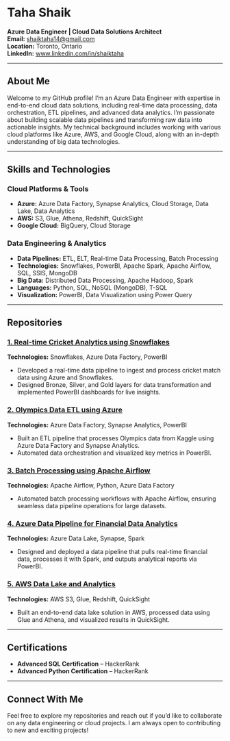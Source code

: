 

# **Taha Shaik**

**Azure Data Engineer | Cloud Data Solutions Architect**  
**Email:** shaiktaha14@gmail.com  
**Location:** Toronto, Ontario  
**LinkedIn:** www.linkedin.com/in/shaiktaha  

---

## **About Me**

Welcome to my GitHub profile! I’m an Azure Data Engineer with expertise in end-to-end cloud data solutions, including real-time data processing, data orchestration, ETL pipelines, and advanced data analytics. I’m passionate about building scalable data pipelines and transforming raw data into actionable insights. My technical background includes working with various cloud platforms like Azure, AWS, and Google Cloud, along with an in-depth understanding of big data technologies.

---

## **Skills and Technologies**

### **Cloud Platforms & Tools**
- **Azure:** Azure Data Factory, Synapse Analytics, Cloud Storage, Data Lake, Data Analytics
- **AWS:** S3, Glue, Athena, Redshift, QuickSight
- **Google Cloud:** BigQuery, Cloud Storage

### **Data Engineering & Analytics**
- **Data Pipelines:** ETL, ELT, Real-time Data Processing, Batch Processing
- **Technologies:** Snowflakes, PowerBI, Apache Spark, Apache Airflow, SQL, SSIS, MongoDB
- **Big Data:** Distributed Data Processing, Apache Hadoop, Spark
- **Languages:** Python, SQL, NoSQL (MongoDB), T-SQL
- **Visualization:** PowerBI, Data Visualization using Power Query

---

## **Repositories**

### [1. Real-time Cricket Analytics using Snowflakes](https://github.com/username/cricket-analytics)  
**Technologies:** Snowflakes, Azure Data Factory, PowerBI  
- Developed a real-time data pipeline to ingest and process cricket match data using Azure and Snowflakes.
- Designed Bronze, Silver, and Gold layers for data transformation and implemented PowerBI dashboards for live insights.

### [2. Olympics Data ETL using Azure](https://github.com/username/olympics-data-etl)  
**Technologies:** Azure Data Factory, Synapse Analytics, PowerBI  
- Built an ETL pipeline that processes Olympics data from Kaggle using Azure Data Factory and Synapse Analytics.  
- Automated data orchestration and visualized key metrics in PowerBI.

### [3. Batch Processing using Apache Airflow](https://github.com/username/batch-processing-airflow)  
**Technologies:** Apache Airflow, Python, Azure Data Factory  
- Automated batch processing workflows with Apache Airflow, ensuring seamless data pipeline operations for large datasets.

### [4. Azure Data Pipeline for Financial Data Analytics](https://github.com/username/financial-data-pipeline)  
**Technologies:** Azure Data Lake, Synapse, Spark  
- Designed and deployed a data pipeline that pulls real-time financial data, processes it with Spark, and outputs analytical reports via PowerBI.

### [5. AWS Data Lake and Analytics](https://github.com/username/aws-datalake)  
**Technologies:** AWS S3, Glue, Redshift, QuickSight  
- Built an end-to-end data lake solution in AWS, processed data using Glue and Athena, and visualized results in QuickSight.

---

## **Certifications**

- **Advanced SQL Certification** – HackerRank  
- **Advanced Python Certification** – HackerRank  

---

## **Connect With Me**

Feel free to explore my repositories and reach out if you’d like to collaborate on any data engineering or cloud projects. I am always open to contributing to new and exciting projects!


